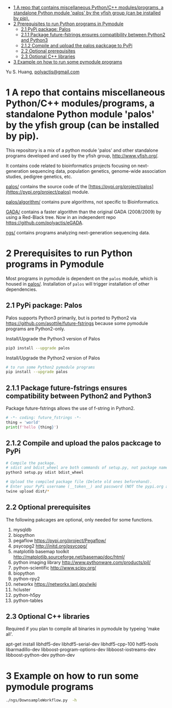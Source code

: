 - [1 A repo that contains miscellaneous Python/C++ modules/programs, a standalone Python module 'palos' by the yfish group (can be installed by pip).](#1-a-repo-that-contains-miscellaneous-pythonc-modulesprograms-a-standalone-python-module-palos-by-the-yfish-group-can-be-installed-by-pip)
- [2 Prerequisites to run Python programs in Pymodule](#2-prerequisites-to-run-python-programs-in-pymodule)
  - [2.1 PyPi package: Palos](#21-pypi-package-palos)
  - [2.1.1 Package future-fstrings ensures compatibility between Python2 and Python3](#211-package-future-fstrings-ensures-compatibility-between-python2-and-python3)
  - [2.1.2 Compile and upload the palos packcage to PyPi](#212-compile-and-upload-the-palos-packcage-to-pypi)
  - [2.2 Optional prerequisites](#22-optional-prerequisites)
  - [2.3 Optional C++ libraries](#23-optional-c-libraries)
- [3 Example on how to run some pymodule programs](#3-example-on-how-to-run-some-pymodule-programs)

Yu S. Huang, polyactis@gmail.com

# 1 A repo that contains miscellaneous Python/C++ modules/programs, a standalone Python module 'palos' by the yfish group (can be installed by pip).

This repository is a mix of a python module 'palos' and other standalone programs developed and used by the yfish group, http://www.yfish.org/.

It contains code related to bioinformatics projects focusing on next-generation sequencing data, population genetics, genome-wide association studies, pedigree genetics, etc.

[palos/](palos/) contains the source code of the [https://pypi.org/project/palos](https://pypi.org/project/palos) module. 

[palos/algorithm/](palos/algorithm/) contains pure algorithms, not specific to Bioinformatics.


[GADA/](GADA/) contains a faster algorithm than the original GADA (2008/2009) by using a Red-Black tree. Now in an independent repo https://github.com/polyactis/eGADA.

[ngs/](ngs/) contains programs analyzing next-generation sequencing data.

# 2 Prerequisites to run Python programs in Pymodule
Most programs in pymodule is dependent on the `palos` module, which is housed in [palos/](palos/). Installation of `palos` will trigger installation of other dependencies.

## 2.1 PyPi package: Palos
Palos supports Python3 primarily, but is ported to Python2 via https://github.com/asottile/future-fstrings because some pymodule programs are Python2-only.

Install/Upgrade the Python3 version of Palos
```sh
pip3 install --upgrade palos
```


Install/Upgrade the Python2 version of Palos
```sh
# to run some Python2 pymodule programs
pip install --upgrade palos
```

## 2.1.1 Package future-fstrings ensures compatibility between Python2 and Python3

Package future-fstrings allows the use of f-string in Python2.
```python
# -*- coding: future_fstrings -*-
thing = 'world'
print(f'hello {thing}')
```

## 2.1.2 Compile and upload the palos packcage to PyPi

```bash
# Compile the package.
# sdist and bdist_wheel are both commands of setup.py, not package names.
python3 setup.py sdist bdist_wheel

# Upload the compiled package file (Delete old ones beforehand).
# Enter your PyPi username (__token__) and password (NOT the pypi.org account username and pwd).
twine upload dist/*

```

## 2.2 Optional prerequisites

The following pakcages are optional, only needed for some functions.

1. mysqldb
2. biopython
3. pegaflow https://pypi.org/project/Pegaflow/
4. psycopg2 http://initd.org/psycopg/
5. matplotlib basemap toolkit http://matplotlib.sourceforge.net/basemap/doc/html/
6. python imaging library http://www.pythonware.com/products/pil/
7. python-scientific http://www.scipy.org/
8. biopython
9. python-rpy2
10. networkx https://networkx.lanl.gov/wiki
11. hcluster
12. python-h5py
13. python-tables

## 2.3 Optional C++ libraries

Required if you plan to compile all binaries in pymodule by typeing 'make all'.

apt-get install libhdf5-dev libhdf5-serial-dev libhdf5-cpp-100 hdf5-tools \
       libarmadillo-dev libboost-program-options-dev libboost-iostreams-dev \
       libboost-python-dev python-dev



# 3 Example on how to run some pymodule programs

```sh
./ngs/DownsampleWorkflow.py  -h
```

